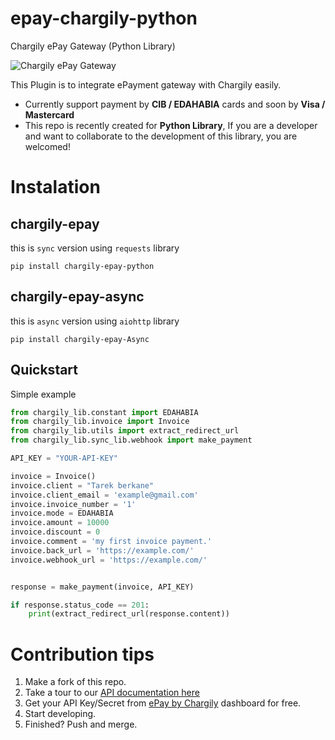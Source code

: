 # epay-chargily-python
Chargily ePay Gateway (Python Library)

![Chargily ePay Gateway](https://raw.githubusercontent.com/Chargily/epay-gateway-php/main/assets/banner-1544x500.png "Chargily ePay Gateway")

This Plugin is to integrate ePayment gateway with Chargily easily.
- Currently support payment by **CIB / EDAHABIA** cards and soon by **Visa / Mastercard** 
- This repo is recently created for **Python Library**, If you are a developer and want to collaborate to the development of this library, you are welcomed!

# Instalation
## chargily-epay
this is `sync` version using `requests` library 
```
pip install chargily-epay-python
```


## chargily-epay-async
this is `async` version using `aiohttp` library
```
pip install chargily-epay-Async
```

## Quickstart 
Simple example
```py
from chargily_lib.constant import EDAHABIA
from chargily_lib.invoice import Invoice
from chargily_lib.utils import extract_redirect_url
from chargily_lib.sync_lib.webhook import make_payment

API_KEY = "YOUR-API-KEY"

invoice = Invoice()
invoice.client = "Tarek berkane"
invoice.client_email = 'example@gmail.com'
invoice.invoice_number = '1'
invoice.mode = EDAHABIA
invoice.amount = 10000 
invoice.discount = 0
invoice.comment = 'my first invoice payment.'
invoice.back_url = 'https://example.com/'
invoice.webhook_url = 'https://example.com/'


response = make_payment(invoice, API_KEY)

if response.status_code == 201:
    print(extract_redirect_url(response.content))
```

# Contribution tips
1. Make a fork of this repo.
2. Take a tour to our [API documentation here](http://dev.codingdz.com/python-chargily-epay/)
3. Get your API Key/Secret from [ePay by Chargily](https://epay.chargily.com) dashboard for free.
4. Start developing.
5. Finished? Push and merge.

